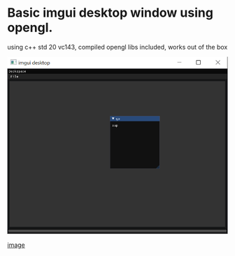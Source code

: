 <h1> Basic imgui desktop window using opengl. </h1>

<p> using c++ std 20 vc143, compiled opengl libs included, works out of the box </p>

![alt text](https://github.com/quarzasiphix/imgui-desktop/blob/master/imgui-desktop.jpeg)

[image](https://github.com/quarzasiphix/imgui-desktop/blob/master/imgui-desktop.jpeg)
